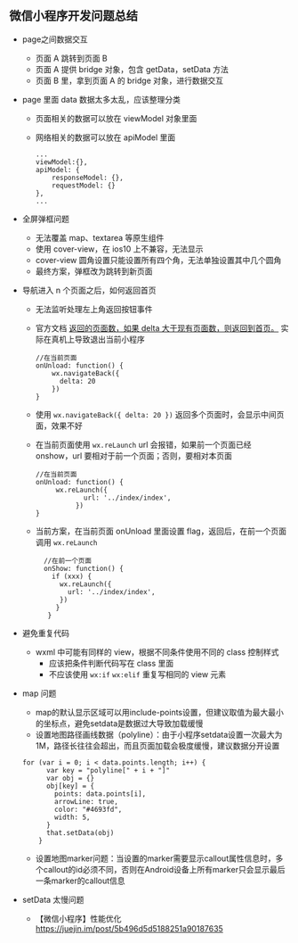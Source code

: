 ## 微信小程序开发问题总结
* page之间数据交互
	* 页面 A 跳转到页面 B
	* 页面 A 提供 bridge 对象，包含 getData，setData 方法
	* 页面 B 里，拿到页面 A 的 bridge 对象，进行数据交互
*  page 里面 data 数据太多太乱，应该整理分类

	* 页面相关的数据可以放在 viewModel 对象里面
	* 网络相关的数据可以放在 apiModel 里面

		```
		...
		viewModel:{},
		apiModel: {
			responseModel: {},
			requestModel: {}
		},
		...
		
		```
		
* 全屏弹框问题
	* 无法覆盖 map、textarea 等原生组件
	* 使用 cover-view，在 ios10 上不兼容，无法显示
	* cover-view 圆角设置只能设置所有四个角，无法单独设置其中几个圆角
	* 最终方案，弹框改为跳转到新页面

* 导航进入 n 个页面之后，如何返回首页
	* 无法监听处理左上角返回按钮事件
	* 官方文档 [返回的页面数，如果 delta 大于现有页面数，则返回到首页。](https://developers.weixin.qq.com/miniprogram/dev/api/wx.navigateBack.html) 实际在真机上导致退出当前小程序
	
		```
		//在当前页面
		onUnload: function() {
			wx.navigateBack({
			  delta: 20
			})
		}
		```
	* 使用 `wx.navigateBack({
			  delta: 20
			})`  返回多个页面时，会显示中间页面，效果不好
	* 在当前页面使用 `wx.reLaunch` url 会报错，如果前一个页面已经 onshow，url 要相对于前一个页面；否则，要相对本页面

		```
		//在当前页面
		onUnload: function() {
			 wx.reLaunch({
			        url: '../index/index',
			      })
   		}
		```
	* 当前方案，在当前页面 onUnload 里面设置 flag，返回后，在前一个页面调用 `wx.reLaunch`

		```
		  //在前一个页面
		  onShow: function() {
		    if (xxx) {
		      wx.reLaunch({
		        url: '../index/index',
		      })
	   		 }
	 	   }
	
		```
* 避免重复代码
	* wxml 中可能有同样的 view，根据不同条件使用不同的 class 控制样式
		* 应该把条件判断代码写在 class 里面
		* 不应该使用 `wx:if` `wx:elif` 重复写相同的 view 元素

* map 问题
	* map的默认显示区域可以用include-points设置，但建议取值为最大最小的坐标点，避免setdata是数据过大导致加载缓慢
	* 设置地图路径画线数据（polyline）：由于小程序setdata设置一次最大为1M，路径长往往会超出，而且页面加载会极度缓慢，建议数据分开设置
	
	```
	for (var i = 0; i < data.points.length; i++) {
          var key = "polyline[" + i + "]"
          var obj = {}
          obj[key] = {
            points: data.points[i],
            arrowLine: true,
            color: "#4693fd",
            width: 5,
          }
          that.setData(obj)
        }
	```
	
	* 设置地图marker问题：当设置的marker需要显示callout属性信息时，多个callout的id必须不同，否则在Android设备上所有marker只会显示最后一条marker的callout信息
* setData 太慢问题
	* 【微信小程序】性能优化<https://juejin.im/post/5b496d5d5188251a90187635>